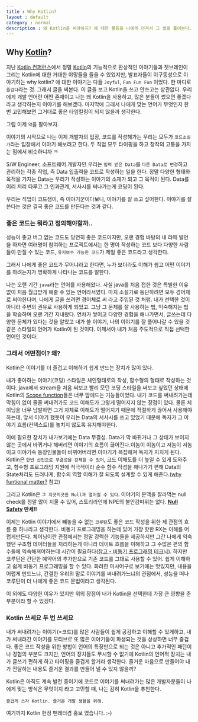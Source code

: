 ```yaml
---
title : Why Kotlin?
layout : default
category : normal
description : 왜 Kotlin을 써야하지? 에 대한 물음을 나에게 던져서 그 썰을 풀어본다.
---
```

## Why [Kotlin](https://kotlinlang.org/)?

지난 [Kotlin 컨퍼런스](https://www.nurinamu.com/dev/2019/12/08/recap-kotlinconf-2019/)에서 정말 [Kotlin](https://kotlinlang.org/)의 기능적으로 환상적인 이야기들과 젯브레인이 그리는 Kotlin에 대한 거대한 야망들을 들을 수 있었지만, 발표자들이 이구동성으로 이야기하는 why kotlin? 에 대한 이야기는 다들 `Joyful`, `Fun Fun Fun` 이었다. 한 마디로 `즐겁다`라는 것. 그래서 글을 써본다. 이 글을 보고 Kotlin을 쓰고 안쓰고는 상관없다. 우리에게 개발 언어란 어떤 존재이고 나는 왜 Kotlin을 사용하고, 많은 분들이 썼으면 좋겠다라고 생각하는지 이야기를 해보겠다. 마지막에 그래서 나에게 맞는 언어가 무엇인지 한 번 고민해보면 그거대로 좋은 타임킬링이 되지 않을까 생각한다.

그럼 이제 `약`을 팔아보자.

이야기의 시작으로 나는 이제 개발자의 입장, 코드를 작성해가는 우리는 모두가 `코드소설가`라는 입장에서 이야기 해보려고 한다. 두 직업 모두 타이핑을 하고 창작의 고통을 가지는 점에서 비슷하니까 ㅋ

S/W Engineer, 소프트웨어 개발자인 우리는 `입력 받은 Data`를 `다른 Data로 변경`하고 관리하는 각종 작업, 즉 Data 입출력을 코드로 작성하는 일을 한다. 정말 다양한 형태와 목적을 가지는 Data는 우리가 작성하는 이야기의 소재가 되고 그 목적이 된다. Data를 이리 저리 다루고 그 인과관계, 서사시를 써나가는게 코딩이 된다.

우리는 직업이 코드쟁이, 즉 이야기꾼이다보니, 이야기를 잘 쓰고 싶어한다. 이야기를 잘 쓴다는 것은 결국 좋은 코드를 만든다는 것과 같다.

### 좋은 코드는 뭐라고 정의해야할까..

성능이 좋고 버그 없는 코드도 당연히 좋은 코드이지만, 오랜 경험 바탕의 내 라떼 발언을 하자면 여러명이 참여하는 프로젝트에서는 한 명이 작성하는 코드 보다 다양한 사람들이 만질 수 있는 코드, `유지보수 가능한 코드`가 제일 좋은 코드라고 생각한다.

그래서 나에게 좋은 코드가 무어냐라고 한다면, 누가 보더라도 이해가 쉽고 어떤 이야기를 하려는지가 명확하게 나타나는 코드를 말한다.

나는 오랜 기간 `java`라는 언어를 사용해왔다. 사실 java를 처음 접한 것은 특별한 이유없이 처음 월급받게 해줄 수 있는 언어라서였다. 마치 소설가로 등단하려면 모두 경어체로 써야한다며, 나에게 글을 쓰려면 경어체로 써 라고 주입된 것 처럼. 내가 선택한 것이 아니라 주변의 권유로 사용하게 되었고. 그냥 그 문체를 잘 사용하는 법, 익숙해지는 법을 학습하며 오랜 기간 지내왔다. 연차가 쌓이고 다양한 경험을 해나가면서, 글쓰는데 다양한 문체가 있다는 것을 알았고 내가 쓸 이야기, 나의 이야기를 잘 풀어나갈 수 있을 것 같은 스타일의 언어가 Kotlin이 된 것이다. 이제서야 내가 처음 주도적으로 직접 선택한 언어인 것이다.

### 그래서 어떤점이? 왜?

Kotlin은 이야기를 더 즐겁고 이해하기 쉽게 만드는 장치가 많이 있다.

내가 좋아하는 이야기(코딩) 스타일은 체인형태로의 작성, 함수형의 형태로 작성하는 것이다. java에서 stream을 처음 써보고 빨리 모던 코딩 스타일을 써보고 싶었던 상태에 Kotlin의 [Scope function](https://kotlinlang.org/docs/reference/scope-functions.html)들은 너무 맘에드는 기능들이었다. 내가 코드를 써내려가는데 막힘이 없이 줄줄 써내려가도 코드 이해도가 그렇게 떨어지지 않는 장점이 있다. 물론 체이닝을 너무 남발하면 그거 자체로 이해도가 떨어지기 때문에 적절하게 끊어서 사용해야하는데, 앞서 이야기 했듯이 우리는 Data의 서사시를 쓰고 있었기 때문에 독자가 그 이야기 흐름(컨텍스트)를 놓치지 않도록 유지해야한다. 

이에 필요한 장치가 내가보기에는 Data 무결성. Data가 막 바뀌거나 그 상태가 보이지 않는 곳에서 바뀌거나 해버리면 이야기의 흐름이 끊어진다.이놈이 이놈이고 저놈이 저놈이고 이야기속 등장인물들이 바뀌어버리면 이야기가 복잡해져 독자가 지치게 된다. Kotlin은 `한번 선언으로 무결성을 강제할 수 있어`, 코드 이해도를 더 높일 수 있게 도와주고, 함수형 프로그래밍 지원에 적극적이라 순수 함수 작성을 해나가기 편해 Data의 State처리도 드러나게, 함수의 역할 이해가 잘 되도록 설계할 수 있게 해준다.([why funtional matter?](https://www2.slideshare.net/nurinamu/why-functional-programming-matters-82560104) 참고)

그리고 Kotlin은 `그 지긋지긋한 Null과 멀어질 수 있다`. 이야기의 문맥을 잘라먹는 null check를 정말 많이 지울 수 있어, 스토리라인에 NPE의 불안감따위는 없다. **[Null Safety](https://kotlinlang.org/docs/reference/null-safety.html) 만세!!**

이제는 Kotlin 이야기에서 뺴놓을 수 없는 `코루틴`도 좋은 코드 작성을 위한 제 관점의 흐름 중 하나라고 생각한다. 비동기 프로그래밍을 하는데 있어 가장 핫한 RX는 이해를 어렵게만든다. 체이닝이란 관점에서는 정말 강력한 기능들을 제공하지만 그간 나에게 익숙했던 구조형 데이터들을 처리하는게 아니라 데이트 흐름을 이해하고 그 수많은 편의 함수들에 익숙해져야하는데 시간이 필요하다([참고 - 비동기 프로그래밍 테크닉](https://www.nurinamu.com/trans/2019/02/01/asynchronous-programming-techniques/)). 하지만 코루틴은 간단한 예약어의 추가만으로 기존 코드를 그대로 사용할 수 있어. 쉽게 이해하고 쉽게 비동기 프로그래밍을 할 수 있다. 화려한 미사어구로 보기에는 멋있지만, 내용을 어렵게 만드느냐, 간결한 우리의 말로 이야기를 써내려가느냐의 관점에서, 성능을 떠나 코루틴이 더 나에게 좋은 코드 문법이라고 생각된다.

이 외에도 다양한 이유가 있지만 위의 장점이 내가 Kotlin을 선택한데 가장 큰 영향을 준 부분이라 할 수 있겠다.

### Kotlin 쓰세요 두 번 쓰세요

내가 써내려가는 이야기(=코드)를 많은 사람들이 쉽게 공감하고 이해할 수 있게하고, 내가 써내려간 이야기를 모티브로 또 많은 이야기들이 파생되는 것을 상상하면 너무 즐겁다. 좋은 코드 작성을 위한 방법이 언어의 특징만으로 되는 것은 아니고 추가적인 패턴이나 경험의 부분도 크지만, 언어의 장치들도 무시할 수 없기에 Kotlin의 언어적 장치는 내가 글쓰기 편하게 하고 타이핑을 즐겁게 할거라 생각한다. 즐거운 마음으로 만들어야 내가 전달하는 내용도 즐거운 결과를 만들어 낼 수 있지 않을까? 

Kotlin은 아직도 계속 발전 중이기에 코드로 이야기를 써내려가는 많은 개발자분들이 나에게 맞는 방식은 무엇이지 라고 고민할 때, 나는 감히 Kotlin을 추천한다. 

```
즐겁게 쓰자 Kotlin. 즐거운 개발 생활을 위해.
```

여기까지 Kotlin 헌정 팬레터겸 홍보 였습니다. :-)